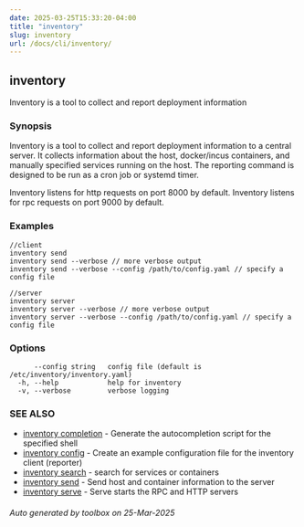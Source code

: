 ```yaml
---
date: 2025-03-25T15:33:20-04:00
title: "inventory"
slug: inventory
url: /docs/cli/inventory/
---
```

## inventory

Inventory is a tool to collect and report deployment information

### Synopsis

Inventory is a tool to collect and report deployment information
to a central server. It collects information about the host,
docker/incus containers, and manually specified services running on the host.
The reporting command is designed to be run as a cron job or systemd timer.

Inventory listens for http requests on port 8000 by default.
Inventory listens for rpc requests on port 9000 by default.
  

### Examples

```
//client
inventory send
inventory send --verbose // more verbose output
inventory send --verbose --config /path/to/config.yaml // specify a config file

//server
inventory server
inventory server --verbose // more verbose output
inventory server --verbose --config /path/to/config.yaml // specify a config file
```

### Options

```
      --config string   config file (default is /etc/inventory/inventory.yaml)
  -h, --help            help for inventory
  -v, --verbose         verbose logging
```

### SEE ALSO

* [inventory completion](/inventory/docs/cli/inventory_completion/)	 - Generate the autocompletion script for the specified shell
* [inventory config](/inventory/docs/cli/inventory_config/)	 - Create an example configuration file for the inventory client (reporter)
* [inventory search](/inventory/docs/cli/inventory_search/)	 - search for services or containers
* [inventory send](/inventory/docs/cli/inventory_send/)	 - Send host and container information to the server
* [inventory serve](/inventory/docs/cli/inventory_serve/)	 - Serve starts the RPC and HTTP servers

###### Auto generated by toolbox on 25-Mar-2025

